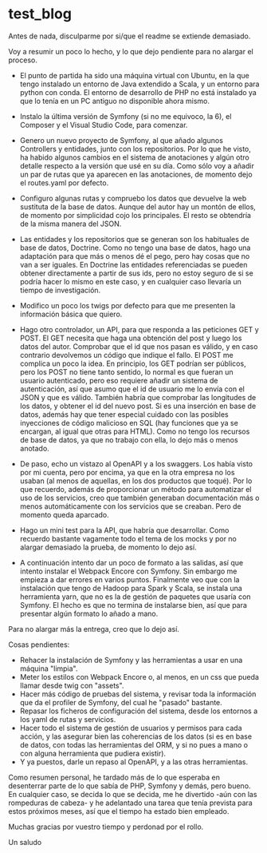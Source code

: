 # test_blog

Antes de nada, disculparme por si/que el readme se extiende demasiado.

Voy a resumir un poco lo hecho, y lo que dejo pendiente para no alargar el proceso.

* El punto de partida ha sido una máquina virtual con Ubuntu, en la que tengo instalado un entorno de Java extendido a Scala, y un entorno para python con conda. El entorno de desarrollo de PHP no está instalado ya que lo tenía en un PC antiguo no disponible ahora mismo.

* Instalo la última versión de Symfony (si no me equivoco, la 6), el Composer y el Visual Studio Code, para comenzar.

* Genero un nuevo proyecto de Symfony, al que añado algunos Controllers y entidades, junto con los repositorios. Por lo que he visto, ha habido algunos cambios en el sistema de anotaciones y algún otro detalle respecto a la versión que usé en su día. Como sólo voy a añadir un par de rutas que ya aparecen en las anotaciones, de momento dejo el routes.yaml por defecto.

* Configuro algunas rutas y compruebo los datos que devuelve la web sustituta de la base de datos. Aunque del autor hay un montón de ellos, de momento por simplicidad cojo los principales. El resto se obtendría de la misma manera del JSON.

* Las entidades y los repositorios que se generan son los habituales de base de datos, Doctrine. Como no tengo una base de datos, hago una adaptación para que más o menos dé el pego, pero hay cosas que no van a ser iguales. En Doctrine las entidades referenciadas se pueden obtener directamente a partir de sus ids, pero no estoy seguro de si se podría hacer lo mismo en este caso, y en cualquier caso llevaría un tiempo de investigación.

* Modifico un poco los twigs por defecto para que me presenten la información básica que quiero.

* Hago otro controlador, un API, para que responda a las peticiones GET y POST. El GET necesita que haga una obtención del post y luego los datos del autor. Comprobar que el id que nos pasan es válido, y en caso contrario devolvemos un código que indique el fallo. El POST me complica un poco la idea. En principio, los GET podrían ser públicos, pero los POST no tiene tanto sentido, lo normal es que fueran un usuario autenticado, pero eso requiere añadir un sistema de autenticación, así que asumo que el id de usuario me lo envía con el JSON y que es válido. También habría que comprobar las longitudes de los datos, y obtener el id del nuevo post. Si es una inserción en base de datos, además hay que tener especial cuidado con las posibles inyecciones de código malicioso en SQL (hay funciones que ya se encargan, al igual que otras para HTML). Como no tengo los recursos de base de datos, ya que no trabajo con ella, lo dejo más o menos anotado.

* De paso, echo un vistazo al OpenAPI y a los swaggers. Los había visto por mi cuenta, pero por encima, ya que en la otra empresa no los usaban (al menos de aquellas, en los dos productos que toqué). Por lo que recuerdo, además de proporcionar un método para automatizar el uso de los servicios, creo que también generaban documentación más o menos automáticamente con los servicios que se creaban. Pero de momento queda aparcado.

* Hago un mini test para la API, que habría que desarrollar. Como recuerdo bastante vagamente todo el tema de los mocks y por no alargar demasiado la prueba, de momento lo dejo así.

* A continuación intento dar un poco de formato a las salidas, así que intento instalar el Webpack Encore con Symfony. Sin embargo me empieza a dar errores en varios puntos. Finalmente veo que con la instalación que tengo de Hadoop para Spark y Scala, se instala una herramienta yarn, que no es la de gestión de paquetes que usaría con Symfony. El hecho es que no termina de instalarse bien, así que para presentar algún formato lo añado a mano.

Para no alargar más la entrega, creo que lo dejo así.

Cosas pendientes:
* Rehacer la instalación de Symfony y las herramientas a usar en una máquina "limpia".
* Meter los estilos con Webpack Encore o, al menos, en un css que pueda llamar desde twig con "assets".
* Hacer más código de pruebas del sistema, y revisar toda la información que da el profiler de Symfony, del cual he "pasado" bastante.
* Repasar los ficheros de configuración del sistema, desde los entornos a los yaml de rutas y servicios.
* Hacer todo el sistema de gestión de usuarios y permisos para cada acción, y las asegurar bien las coherencias de los datos (si es en base de datos, con todas las herramientas del ORM, y si no pues a mano o con alguna herramienta que pudiera existir).
* Y ya puestos, darle un repaso al OpenAPI, y a las otras herramientas.

Como resumen personal, he tardado más de lo que esperaba en desenterrar parte de lo que sabía de PHP, Symfony y demás, pero bueno. En cualquier caso, se decida lo que se decida, me he divertido -aún con las rompeduras de cabeza- y he adelantado una tarea que tenía prevista para estos próximos meses, así que el tiempo ha estado bien empleado.

Muchas gracias por vuestro tiempo y perdonad por el rollo.

Un saludo